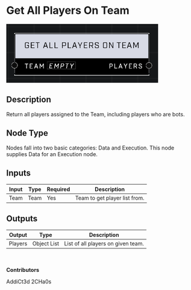 # Get All Players On Team
![](../../../.gitbook/assets/get-all-players-on-team.png)
## Description
Return all players assigned to the Team, including players who are bots.

## Node Type
Nodes fall into two basic categories: Data and Execution. This node supplies Data for an Execution node.

## Inputs
| Input | Type | Required | Description |
|------------------|------------------|----------|--------------------------------------------------------------|
| Team | Team | Yes | Team to get player list from. |

## Outputs
| Output | Type | Description |
|------------------|------------------|--------------------------------------------------------------|
| Players | Object List | List of all players on given team. |

\
\
**Contributors**

AddiCt3d 2CHa0s